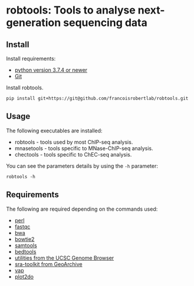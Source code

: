 # robtools: Tools to analyse next-generation sequencing data


## Install
Install requirements:
* [python version 3.7.4 or newer](https://www.python.org)
* [Git](https://git-scm.com)

Install robtools.

```
pip install git+https://git@github.com/francoisrobertlab/robtools.git
```


## Usage

The following executables are installed:
* robtools - tools used by most ChIP-seq analysis.
* mnasetools - tools specific to MNase-ChIP-seq analysis.
* chectools - tools specific to ChEC-seq analysis.

You can see the parameters details by using the `-h` parameter:

```
robtools -h
```


## Requirements

The following are required depending on the commands used:
* [perl](https://www.perl.org)
* [fastqc](https://www.bioinformatics.babraham.ac.uk/projects/fastqc/)
* [bwa](http://bio-bwa.sourceforge.net)
* [bowtie2](http://bowtie-bio.sourceforge.net/bowtie2/index.shtml)
* [samtools](http://www.htslib.org)
* [bedtools](https://bedtools.readthedocs.io/en/latest/)
* [utilities from the UCSC Genome Browser](http://genome.ucsc.edu)
* [sra-toolkit from GeoArchive](https://trace.ncbi.nlm.nih.gov/Traces/sra/sra.cgi?view=toolkit_doc)
* [vap](https://bitbucket.org/labjacquespe/vap/src/master/)
* [plot2do](https://github.com/rchereji/plot2DO)
